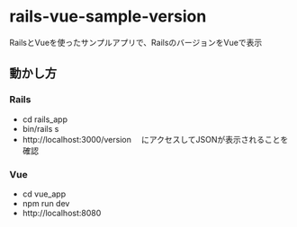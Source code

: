 # rails-vue-sample-version
RailsとVueを使ったサンプルアプリで、RailsのバージョンをVueで表示

## 動かし方
### Rails
- cd rails_app
- bin/rails s
- http://localhost:3000/version
　にアクセスしてJSONが表示されることを確認

### Vue
- cd vue_app
- npm run dev
- http://localhost:8080
